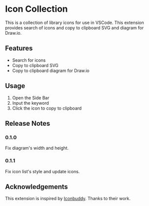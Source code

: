 # Icon Collection

This is a collection of library icons for use in VSCode. This extension provides search of icons and copy to clipboard SVG and diagram for Draw.io.

## Features

- Search for icons
- Copy to clipboard SVG
- Copy to clipboard diagram for Draw.io

## Usage

1. Open the Side Bar
2. Input the keyword
3. Click the icon to copy to clipboard

## Release Notes

### 0.1.0

Fix diagram's width and height.

### 0.1.1

Fix icon list's style and update icons.

## Acknowledgements

This extension is inspired by [Iconbuddy](https://marketplace.visualstudio.com/items?itemName=mddanishyusuf.iconbuddy-vs-code-plugin). Thanks to their work.
